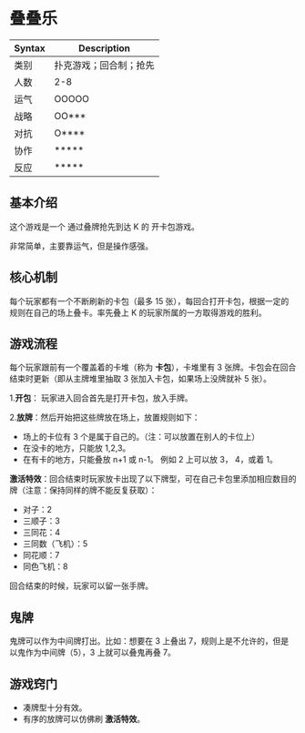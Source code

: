 # 叠叠乐

| Syntax | Description            |
| ------ | ---------------------- |
| 类别   | 扑克游戏；回合制；抢先 |
| 人数   | 2-8                    |
| 运气   | OOOOO                  |
| 战略   | OO\*\*\*               |
| 对抗   | O\*\*\*\*              |
| 协作   | \*\*\*\*\*             |
| 反应   | \*\*\*\*\*             |

## 基本介绍

这个游戏是一个 通过叠牌抢先到达 K 的 开卡包游戏。

非常简单，主要靠运气，但是操作感强。

## 核心机制

每个玩家都有一个不断刷新的卡包（最多 15 张），每回合打开卡包，根据一定的规则在自己的场上叠卡。率先叠上 K 的玩家所属的一方取得游戏的胜利。

## 游戏流程

每个玩家跟前有一个覆盖着的卡堆（称为 **卡包**），卡堆里有 3 张牌。卡包会在回合结束时更新（即从主牌堆里抽取 3 张加入卡包，如果场上没牌就补 5 张）。

1.**开包**： 玩家进入回合首先是打开卡包，放入手牌。

2.**放牌**：然后开始把这些牌放在场上，放置规则如下：

- 场上的卡位有 3 个是属于自己的。（注：可以放置在别人的卡位上）
- 在没卡的地方，只能放 1,2,3。
- 在有卡的地方，只能叠放 n+1 或 n-1。 例如 2 上可以放 3， 4，或着 1。

**激活特效**：回合结束时玩家放卡出现了以下牌型，可在自己卡包里添加相应数目的牌（注意：保持同样的牌不能反复获取）：

- 对子：2
- 三顺子：3
- 三同花：4
- 三同数（飞机）：5
- 同花顺：7
- 同色飞机：8

回合结束的时候，玩家可以留一张手牌。

## 鬼牌

鬼牌可以作为中间牌打出。比如：想要在 3 上叠出 7，规则上是不允许的，但是以鬼作为中间牌（5），3 上就可以叠鬼再叠 7。

## 游戏窍门

- 凑牌型十分有效。
- 有序的放牌可以仿佛刷 **激活特效**。
